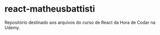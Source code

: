 # react-matheusbattisti
 Repositório destinado aos arquivos do curso de React da Hora de Codar na Udemy.
